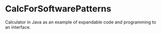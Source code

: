 # CalcForSoftwarePatterns
Calculator in Java as an example of expandable code and programming to an interface.
